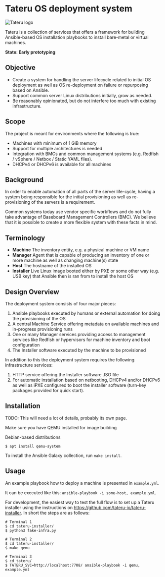 # Tateru OS deployment system

![Tateru logo](https://tateru.io/tateru-web-small.png)

Tateru is a collection of services that offers a framework for building Ansible-based OS
installation playbooks to install bare-metal or virtual machines.

**State: Early prototyping**

## Objective

 * Create a system for handling the server lifecycle related to initial OS deployment
as well as OS re-deployment on failure or repurposing based on Ansible.
 * Support common server Linux distributions initially, grow as needed.
 * Be reasonably opinionated, but do not interfere too much with existing infrastructure.

## Scope

The project is meant for environments where the following is true:

 * Machines with minimum of 1 GiB memory
 * Support for multiple architectures is needed
 * Integration with BMCs and common management systems (e.g. Redfish / vSphere / Netbox / Static YAML files).
 * DHCPv4 or DHCPv6 is available for all machines

## Background
In order to enable automation of all parts of the server life-cycle, having a system
being responsible for the initial provisioning as well as re-provisioning of the servers is a requirement.

Common systems today use vendor specific workflows and do not fully take advantage of
Baseboard Management Controllers (BMC). We believe that it is possible to create a more flexible system with these facts in mind.

## Terminology

* **Machine** The inventory entity, e.g. a physical machine or VM name
* **Manager** Agent that is capable of producing an inventory of one or more machine as well as changing machine(s) state
* **Host** The hostname of the installed OS
* **Installer** Live Linux image booted either by PXE or some other way (e.g. USB key) that Ansible then 
is ran from to install the host OS

## Design Overview

The deployment system consists of four major pieces:
 1. Ansible playbooks executed by humans or external automation for doing the provisioning of the OS
 2. A central Machine Service offering metadata on available machines and in-progress provisioning runs
 3. One or many Manager services providing access to management services like Redfish or hypervisors for machine inventory and boot configuration
 4. The Installer software executed by the machine to be provisioned

In addition to this the deployment system requires the following infrastructure services:
 1. HTTP service offering the Installer software .ISO file
 2. For automatic installation based on netbooting, DHCPv4 and/or DHCPv6 as well as iPXE configured to boot the
 installer software (turn-key packages provided for quick start).

## Installation
TODO: This will need a lot of details, probably its own page.

Make sure you have QEMU installed for image building

Debian-based distributions
```
$ apt install qemu-system
```

To install the Ansible Galaxy collection, run `make install`.

## Usage

An example playbook how to deploy a machine is presented in `example.yml`.

It can be executed like this: `ansible-playbook -i some-host, example.yml`.

For development, the easiest way to test the full flow is to set up
a Tateru installer using the instructions on https://github.com/tateru-io/tateru-installer.
In short the steps are as follows:

```
# Terminal 1
$ cd tateru-installer/
$ python3 fake-infra.py

# Terminal 2
$ cd tateru-installer/
$ make qemu

# Terminal 3
$ cd tateru/
$ TATERU_SVC=http://localhost:7708/ ansible-playbook -i qemu, example.yml
```

